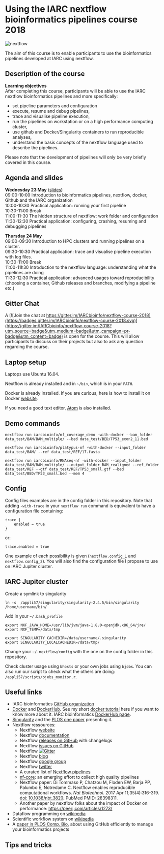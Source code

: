 # Using the IARC nextflow bioinformatics pipelines course 2018

![nextflow](https://www.nextflow.io/img/nextflow2014_no-bg.png)

The aim of this course is to enable participants to use the bioinformatics pipelines developed at IARC using nextflow.

## Description of the course

__Learning objectives__  
After completing this course, participants will be able to use the IARC nextflow bioinformatics pipelines and more specifically:
- set pipeline parameters and configuration
- execute, resume and debug pipelines,
- trace and visualise pipeline execution,
- run the pipelines on workstation or on a high performance computing cluster,
- use github and Docker/Singularity containers to run reproducible analyses,
- understand the basis concepts of the nextflow language used to describe the pipelines.

Please note that the development of pipelines will only be very briefly covered in this course.

## Agenda and slides

__Wednesday 23 May__ ([slides](slides/day1.pdf))  
09:00-10:00	Introduction to bioinformatics pipelines, nextflow, docker, Github and the IARC organization  
10:00-10:30	Practical application: running your first pipeline  
10:30-11:00	Break  
11:00-11-30 The hidden structure of nextflow: work folder and configuration  
11:30-12:30	Practical application: configuring, crashing, resuming and debugging pipelines

__Thursday 24 May__  
09:00-09:30	Introduction to HPC clusters and running pipelines on a cluster.  
09:30-10:30	Practical application: trace and visualise pipeline execution with log files.  
10:30-11:00 Break  
11:00-11h30 Introduction to the nextflow language: understanding what the pipelines are doing  
11:30-12:30	Practical application: advanced usages toward reproducibility (choosing a container, Github releases and branches, modifying a pipeline etc.)

## Gitter Chat

A [![Join the chat at https://gitter.im/IARCbioinfo/nextflow-course-2018](https://badges.gitter.im/IARCbioinfo/nextflow-course-2018.svg)](https://gitter.im/IARCbioinfo/nextflow-course-2018?utm_source=badge&utm_medium=badge&utm_campaign=pr-badge&utm_content=badge) is open for the course. This will allow participants to discuss on their projects but also to ask any question regarding the course.

## Laptop setup

Laptops use Ubuntu 16.04.

Nextflow is already installed and in `~/bin`, which is in your `PATH`.

Docker is already installed. If you are curious, here is how to install it on Docker [website](https://docs.docker.com/install/linux/docker-ce/ubuntu/).

If you need a good text editor, [Atom](https://atom.io) is also installed.

## Demo commands

```
nextflow run iarcbioinfo/nf_coverage_demo -with-docker --bam_folder data_test/BAM/BAM_multiple/ --bed data_test/BED/TP53_exon2_11.bed
```

```
nextflow run iarcbioinfo/platypus-nf -with-docker --input_folder data_test/BAM/ --ref data_test/REF/17.fasta
```

```
nextflow run iarcbioinfo/RNAseq-nf -with-docker --input_folder data_test/BAM/BAM_multiple/ --output_folder BAM_realigned --ref_folder data_test/REF --gtf data_test/REF/TP53_small.gtf --bed data_test/BED/TP53_small.bed --mem 4
```

## Config

Config files examples are in the config folder in this repository. Note that adding `-with-trace` in your `nextflow run` command is equivalent to have a configuration file containing:
```
trace {
    enabled = true
}
```
or:
```
trace.enabled = true
```
One example of each possibility is given (`nextflow.config_1` and `nextflow.config_2`). You will also find the configuration file I propose to use on IARC Jupiter cluster.

## IARC Jupiter cluster
Create a symlink to singularity
```
ln -s  /appli57/singularity/singularity-2.4.5/bin/singularity /home/username/bin/
```

Add in your `~/.bash_profile`
```
export NXF_JAVA_HOME=/usr/lib/jvm/java-1.8.0-openjdk.x86_64/jre/
export NXF_TEMP=/data/tmp

export SINGULARITY_CACHEDIR=/data/username/.singularity
export SINGULARITY_LOCALCACHEDIR=/data/tmp/
```

Change your `~/.nextflow/config` with the one on the config folder in this repository.

Check cluster usage using `bhosts` or your own jobs using `bjobs`. You can also run our script to check what the others are doing: `/appli57/scripts/bjobs_monitor.r`.

## Useful links

- IARC bioinformatics [GitHub organization](https://github.com/IARCbioinfo)
- [Docker](https://www.docker.com) and [DockerHub](https://hub.docker.com). See my short [docker tutorial](https://github.com/IARCbioinfo/SBG-CGC_course2018/blob/master/demo_code/docker_demo.md) here if you want to know more about it. IARC bioinformatics [DockerHub page](https://hub.docker.com/u/iarcbioinfo/).
- [Singularity](https://singularity.lbl.gov) and the [PLOS one paper](http://journals.plos.org/plosone/article?id=10.1371/journal.pone.0177459) presenting it.
- Nextflow ressources:
  - Nextflow [website](https://www.nextflow.io/index.html)
  - Nextflow [documentation](https://www.nextflow.io/docs/latest/index.html)
  - Nextflow [releases on GitHub](https://github.com/nextflow-io/nextflow/releases) with changelogs
  - Nextflow [issues on GitHub](https://github.com/nextflow-io/nextflow/issues)
  - Nextflow [![Gitter](https://badges.gitter.im/IARCbioinfo/nextflow-course-2018.svg)](https://gitter.im/nextflow-io/nextflow?utm_source=badge&utm_medium=badge&utm_campaign=pr-badge&utm_content=badge)
  - Nextflow [blog](https://www.nextflow.io/blog.html)
  - Nextflow [google group](https://groups.google.com/forum/#!forum/nextflow)
  - Nextflow [twitter](https://twitter.com/nextflowio)
  - A curated list of [Nextflow pipelines](https://github.com/nextflow-io/awesome-nextflow)
  - [nf-core](http://nf-co.re): an emerging effort to collect high quality pipelines
  - Nextflow paper: Di Tommaso P, Chatzou M, Floden EW, Barja PP, Palumbo E, Notredame C. Nextflow enables reproducible computational workflows. _Nat Biotechnol._ 2017 Apr 11;35(4):316-319. [doi: 10.1038/nbt.3820](https://www.nature.com/articles/nbt.3820). PubMed PMID: 28398311.
  - Another paper by nextflow folks about the impact of Docker on performance: https://peerj.com/articles/1273/
- Dataflow programming on [wikipedia](https://en.wikipedia.org/wiki/Dataflow_programming)
- Scientific workflow system on [wikipedia](https://en.wikipedia.org/wiki/Scientific_workflow_system)
- A [paper in PLOS Comp. Bio.](http://journals.plos.org/ploscompbiol/article?id=10.1371/journal.pcbi.1004947) about using GitHub efficiently to manage your bioinformatics projects

## Tips and tricks
